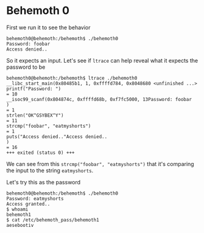 # Behemoth 0

First we run it to see the behavior

```
behemoth0@behemoth:/behemoth$ ./behemoth0
Password: foobar
Access denied..
```

So it expects an input. Let's see if `ltrace` can help reveal what it expects the password to be

```
behemoth0@behemoth:/behemoth$ ltrace ./behemoth0
__libc_start_main(0x80485b1, 1, 0xffffd784, 0x8048680 <unfinished ...>
printf("Password: ")                                                                                                                               = 10
__isoc99_scanf(0x804874c, 0xffffd68b, 0xf7fc5000, 13Password: foobar
)                                                                                              = 1
strlen("OK^GSYBEX^Y")                                                                                                                              = 11
strcmp("foobar", "eatmyshorts")                                                                                                                    = 1
puts("Access denied.."Access denied..
)                                                                                                                            = 16
+++ exited (status 0) +++
```

We can see from this `strcmp("foobar", "eatmyshorts")` that it's comparing the input to the string `eatmyshorts`.

Let's try this as the password

```
behemoth0@behemoth:/behemoth$ ./behemoth0
Password: eatmyshorts
Access granted..
$ whoami
behemoth1
$ cat /etc/behemoth_pass/behemoth1
aesebootiv
```
